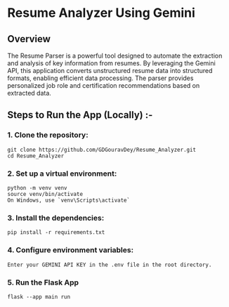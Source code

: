 # Resume Analyzer Using Gemini

## Overview

The Resume Parser is a powerful tool designed to automate the extraction and analysis of key information from resumes. By leveraging the Gemini API, this application converts unstructured resume data into structured formats, enabling efficient data processing. The parser provides personalized job role and certification recommendations based on extracted data.

## Steps to Run the App (Locally) :-

### 1. Clone the repository:
```
git clone https://github.com/GDGouravDey/Resume_Analyzer.git
cd Resume_Analyzer
```
### 2. Set up a virtual environment:
```
python -m venv venv
source venv/bin/activate
On Windows, use `venv\Scripts\activate`
```
### 3. Install the dependencies:
```
pip install -r requirements.txt
```
### 4. Configure environment variables:
```
Enter your GEMINI API KEY in the .env file in the root directory.
```
### 5. Run the Flask App
```
flask --app main run
```


